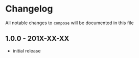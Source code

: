 # Changelog

All notable changes to `compose` will be documented in this file

## 1.0.0 - 201X-XX-XX

- initial release
